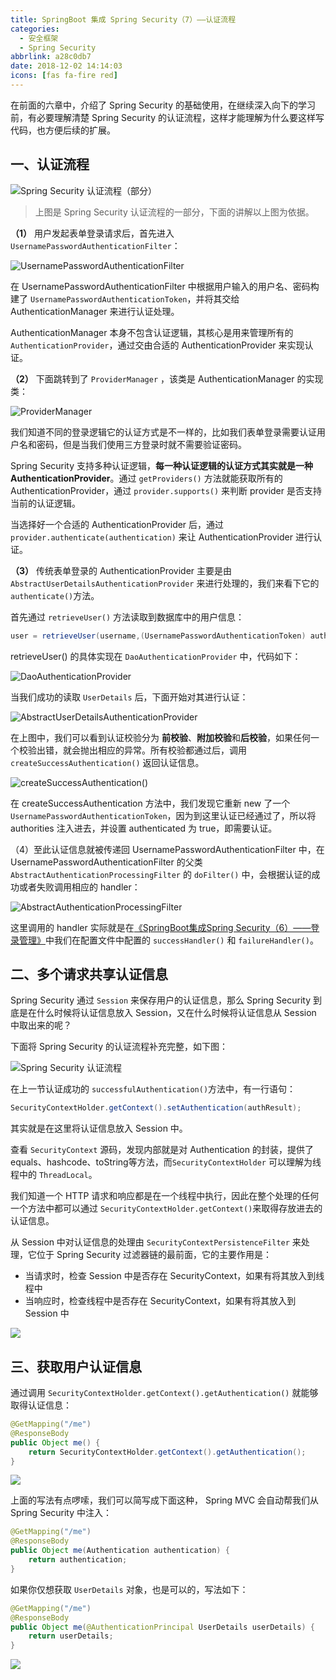 ```yaml
---
title: SpringBoot 集成 Spring Security（7）——认证流程
categories:
  - 安全框架
  - Spring Security
abbrlink: a28c0db7
date: 2018-12-02 14:14:03
icons: [fas fa-fire red]
---
```


在前面的六章中，介绍了 Spring Security 的基础使用，在继续深入向下的学习前，有必要理解清楚 Spring Security 的认证流程，这样才能理解为什么要这样写代码，也方便后续的扩展。

## 一、认证流程

![Spring Security 认证流程（部分）](https://cdn.jsdelivr.net/gh/jitwxs/cdn/blog/posts/201812/20181202095539982.png)

>上图是 Spring Security 认证流程的一部分，下面的讲解以上图为依据。

**（1）** 用户发起表单登录请求后，首先进入 `UsernamePasswordAuthenticationFilter`：

![UsernamePasswordAuthenticationFilter](https://cdn.jsdelivr.net/gh/jitwxs/cdn/blog/posts/201812/2018120210045295.png)

在 UsernamePasswordAuthenticationFilter 中根据用户输入的用户名、密码构建了 `UsernamePasswordAuthenticationToken`，并将其交给 AuthenticationManager 来进行认证处理。

AuthenticationManager 本身不包含认证逻辑，其核心是用来管理所有的 `AuthenticationProvider`，通过交由合适的 AuthenticationProvider 来实现认证。

**（2）** 下面跳转到了 `ProviderManager` ，该类是 AuthenticationManager 的实现类：

![ProviderManager](https://cdn.jsdelivr.net/gh/jitwxs/cdn/blog/posts/201812/20181202102203137.png)

我们知道不同的登录逻辑它的认证方式是不一样的，比如我们表单登录需要认证用户名和密码，但是当我们使用三方登录时就不需要验证密码。

Spring Security 支持多种认证逻辑，**每一种认证逻辑的认证方式其实就是一种 AuthenticationProvider**。通过 `getProviders()` 方法就能获取所有的 AuthenticationProvider，通过 `provider.supports()` 来判断 provider 是否支持当前的认证逻辑。

当选择好一个合适的 AuthenticationProvider 后，通过 `provider.authenticate(authentication)` 来让 AuthenticationProvider 进行认证。

**（3）** 传统表单登录的 AuthenticationProvider 主要是由 `AbstractUserDetailsAuthenticationProvider` 来进行处理的，我们来看下它的 `authenticate()`方法。

首先通过 `retrieveUser()` 方法读取到数据库中的用户信息：

```java
user = retrieveUser(username,(UsernamePasswordAuthenticationToken) authentication);
```

retrieveUser() 的具体实现在 `DaoAuthenticationProvider` 中，代码如下：

![DaoAuthenticationProvider](https://cdn.jsdelivr.net/gh/jitwxs/cdn/blog/posts/201812/20181202103804350.png)

当我们成功的读取 `UserDetails` 后，下面开始对其进行认证：

![AbstractUserDetailsAuthenticationProvider](https://cdn.jsdelivr.net/gh/jitwxs/cdn/blog/posts/201812/20181202105844461.png)

在上图中，我们可以看到认证校验分为 **前校验**、**附加校验**和**后校验**，如果任何一个校验出错，就会抛出相应的异常。所有校验都通过后，调用 `createSuccessAuthentication()` 返回认证信息。

![createSuccessAuthentication()]()

在 createSuccessAuthentication 方法中，我们发现它重新 new 了一个 `UsernamePasswordAuthenticationToken`，因为到这里认证已经通过了，所以将 authorities 注入进去，并设置 authenticated 为 true，即需要认证。

（4）至此认证信息就被传递回 UsernamePasswordAuthenticationFilter 中，在 UsernamePasswordAuthenticationFilter 的父类 `AbstractAuthenticationProcessingFilter` 的 `doFilter()` 中，会根据认证的成功或者失败调用相应的 handler：

![AbstractAuthenticationProcessingFilter](https://cdn.jsdelivr.net/gh/jitwxs/cdn/blog/posts/201812/20181202113101881.png)

这里调用的 handler 实际就是在[《SpringBoot集成Spring Security（6）——登录管理》](/59f4016e.html)中我们在配置文件中配置的 `successHandler()` 和 `failureHandler()`。

## 二、多个请求共享认证信息

Spring Security 通过 `Session` 来保存用户的认证信息，那么 Spring Security 到底是在什么时候将认证信息放入 Session，又在什么时候将认证信息从 Session 中取出来的呢？

下面将 Spring Security 的认证流程补充完整，如下图：

![Spring Security 认证流程](https://cdn.jsdelivr.net/gh/jitwxs/cdn/blog/posts/201806/20180630104958316.png)

在上一节认证成功的 `successfulAuthentication()`方法中，有一行语句：

```java
SecurityContextHolder.getContext().setAuthentication(authResult);
```

其实就是在这里将认证信息放入 Session 中。

查看 `SecurityContext` 源码，发现内部就是对 Authentication 的封装，提供了 equals、hashcode、toString等方法，而`SecurityContextHolder` 可以理解为线程中的 `ThreadLocal`。

我们知道一个 HTTP 请求和响应都是在一个线程中执行，因此在整个处理的任何一个方法中都可以通过 `SecurityContextHolder.getContext()`来取得存放进去的认证信息。

从 Session 中对认证信息的处理由 `SecurityContextPersistenceFilter` 来处理，它位于 Spring Security 过滤器链的最前面，它的主要作用是：

- 当请求时，检查 Session 中是否存在 SecurityContext，如果有将其放入到线程中
- 当响应时，检查线程中是否存在 SecurityContext，如果有将其放入到 Session 中

![](https://cdn.jsdelivr.net/gh/jitwxs/cdn/blog/posts/201806/20180630114216422.png)

## 三、获取用户认证信息

通过调用 `SecurityContextHolder.getContext().getAuthentication()` 就能够取得认证信息：

```java
@GetMapping("/me")
@ResponseBody
public Object me() {
    return SecurityContextHolder.getContext().getAuthentication();
}
```

![](https://cdn.jsdelivr.net/gh/jitwxs/cdn/blog/posts/201812/20181202140404470.png)

上面的写法有点啰嗦，我们可以简写成下面这种， Spring MVC 会自动帮我们从 Spring Security 中注入：

```java
@GetMapping("/me")
@ResponseBody
public Object me(Authentication authentication) {
    return authentication;
}
```

如果你仅想获取 `UserDetails` 对象，也是可以的，写法如下：

```java
@GetMapping("/me")
@ResponseBody
public Object me(@AuthenticationPrincipal UserDetails userDetails) {
    return userDetails;
}
```

![](https://cdn.jsdelivr.net/gh/jitwxs/cdn/blog/posts/201812/20181202140702514.png)
